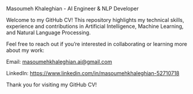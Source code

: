 Masoumeh Khaleghian - AI Engineer & NLP Developer

Welcome to my GitHub CV! This repository highlights my technical skills, experience and contributions in Artificial Intelligence, Machine Learning, and Natural Language Processing.

Feel free to reach out if you’re interested in collaborating or learning more about my work:

Email: masoumehkhaleghian.ai@gmail.com

LinkedIn: https://www.linkedin.com/in/masoumehkhaleghian-52710718

Thank you for visiting my GitHub CV!
